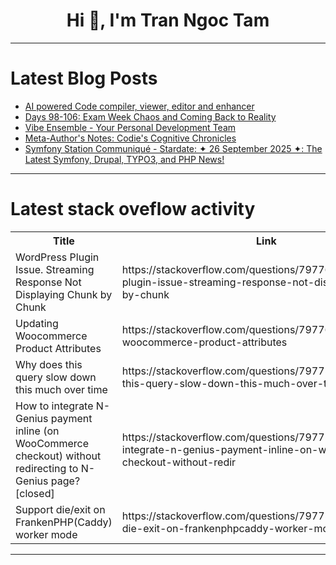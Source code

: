 <h1 align="center">Hi 👋, I'm Tran Ngoc Tam</h1>

---

# Latest Blog Posts 
<!-- BLOG-POST-LIST:START -->
- [AI powered Code compiler, viewer, editor and enhancer](https://dev.to/girishlade/ai-powered-code-compiler-viewer-editor-and-enhancer-46h3)
- [Days 98-106: Exam Week Chaos and Coming Back to Reality](https://dev.to/casperday11/days-98-106-exam-week-chaos-and-coming-back-to-reality-51bn)
- [Vibe Ensemble - Your Personal Development Team](https://dev.to/siy/vibe-ensemble-your-personal-development-team-5efm)
- [Meta-Author&#39;s Notes: Codie&#39;s Cognitive Chronicles](https://dev.to/izzyfuller/meta-authors-notes-codies-cognitive-chronicles-5gno)
- [Symfony Station Communiqué - Stardate: ✦ 26 September 2025 ✦: The Latest Symfony, Drupal, TYPO3, and PHP News!](https://dev.to/reubenwalker64/symfony-station-communique-stardate-26-september-2025-the-latest-symfony-drupal-typo3-2o3h)
<!-- BLOG-POST-LIST:END -->

---

# Latest stack oveflow activity
<table>
  <tr><th>Title</th><th>Link</th></tr>
  <!-- STACKOVERFLOW:START --><tr><td>WordPress Plugin Issue. Streaming Response Not Displaying Chunk by Chunk</td><td>https://stackoverflow.com/questions/79776495/wordpress-plugin-issue-streaming-response-not-displaying-chunk-by-chunk</td></tr><tr><td>Updating Woocommerce Product Attributes</td><td>https://stackoverflow.com/questions/79776065/updating-woocommerce-product-attributes</td></tr><tr><td>Why does this query slow down this much over time</td><td>https://stackoverflow.com/questions/79775969/why-does-this-query-slow-down-this-much-over-time</td></tr><tr><td>How to integrate N-Genius payment inline &lpar;on WooCommerce checkout&rpar; without redirecting to N-Genius page? [closed]</td><td>https://stackoverflow.com/questions/79775317/how-to-integrate-n-genius-payment-inline-on-woocommerce-checkout-without-redir</td></tr><tr><td>Support die/exit on FrankenPHP&lpar;Caddy&rpar; worker mode</td><td>https://stackoverflow.com/questions/79775141/support-die-exit-on-frankenphpcaddy-worker-mode</td></tr><!-- STACKOVERFLOW:END -->
</table>

---


